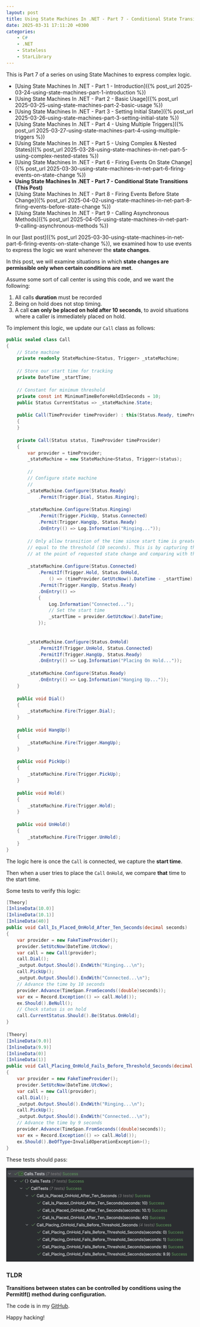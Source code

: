```yaml
---
layout: post
title: Using State Machines In .NET - Part 7 - Conditional State Transitions
date: 2025-03-31 17:11:20 +0300
categories:
    - C#
    - .NET
    - Stateless
    - StarLibrary
---
```


This is Part 7 of a series on using State Machines to express complex logic.

- [Using State Machines In .NET  - Part 1 - Introduction]({% post_url 2025-03-24-using-state-machines-part-1-introduction %})
- [Using State Machines In .NET  - Part 2 - Basic Usage]({% post_url 2025-03-25-using-state-machines-part-2-basic-usage %})
- [Using State Machines In .NET  - Part 3 - Setting Initial State]({% post_url 2025-03-26-using-state-machines-part-3-setting-initial-state %})
- [Using State Machines In .NET  - Part 4 - Using Multiple Triggers]({% post_url 2025-03-27-using-state-machines-part-4-using-multiple-triggers %})
- [Using State Machines In .NET - Part 5 - Using Complex & Nested States]({% post_url 2025-03-28-using-state-machines-in-net-part-5-using-complex-nested-states %})
- [Using State Machines In .NET - Part 6 - Firing Events On State Change]({% post_url 2025-03-30-using-state-machines-in-net-part-6-firing-events-on-state-change %})
- **Using State Machines In .NET - Part 7 - Conditional State Transitions (This Post)**
- [Using State Machines In .NET - Part 8 - Firing Events Before State Change]({% post_url 2025-04-02-using-state-machines-in-net-part-8-firing-events-before-state-change %})
- [Using State Machines In .NET - Part 9 - Calling Asynchronous Methods]({% post_url 2025-04-05-using-state-machines-in-net-part-9-calling-asynchronous-methods %})

In our [last post]({% post_url 2025-03-30-using-state-machines-in-net-part-6-firing-events-on-state-change %}), we examined how to use events to express the logic we want whenever the **state changes**.

In this post, we will examine situations in which **state changes are permissible only when certain conditions are met**.

Assume some sort of call center is using this code, and we want the following:

1. All calls **duration** must be recorded
2. Being on hold does not stop timing.
3. A call **can only be placed on hold after 10 seconds**, to avoid situations where a caller is immediately placed on hold.

To implement this logic, we update our `Call` class as follows:

```c#
public sealed class Call
{
    // State machine
    private readonly StateMachine<Status, Trigger> _stateMachine;

    // Store our start time for tracking
    private DateTime _startTime;

    // Constant for minimum threshold
    private const int MinimumTimeBeforeHoldInSeconds = 10;
    public Status CurrentStatus => _stateMachine.State;

    public Call(TimeProvider timeProvider) : this(Status.Ready, timeProvider)
    {
    }

    private Call(Status status, TimeProvider timeProvider)
    {
        var provider = timeProvider;
        _stateMachine = new StateMachine<Status, Trigger>(status);

        //
        // Configure state machine
        //
        _stateMachine.Configure(Status.Ready)
            .Permit(Trigger.Dial, Status.Ringing);

        _stateMachine.Configure(Status.Ringing)
            .Permit(Trigger.PickUp, Status.Connected)
            .Permit(Trigger.HangUp, Status.Ready)
            .OnEntry(() => Log.Information("Ringing..."));

        // Only allow transition of the time since start time is greater than or
        // equal to the threshold (10 seconds). This is by capturing the current time
        // at the point of requested state change and comparing with the start time

        _stateMachine.Configure(Status.Connected)
            .PermitIf(Trigger.Hold, Status.OnHold,
                () => (timeProvider.GetUtcNow().DateTime - _startTime).TotalSeconds >= MinimumTimeBeforeHoldInSeconds)
            .Permit(Trigger.HangUp, Status.Ready)
            .OnEntry(() =>
            {
                Log.Information("Connected...");
                // Set the start time
                _startTime = provider.GetUtcNow().DateTime;
            });


        _stateMachine.Configure(Status.OnHold)
            .PermitIf(Trigger.UnHold, Status.Connected)
            .PermitIf(Trigger.HangUp, Status.Ready)
            .OnEntry(() => Log.Information("Placing On Hold..."));

        _stateMachine.Configure(Status.Ready)
            .OnEntry(() => Log.Information("Hanging Up..."));
    }

    public void Dial()
    {
        _stateMachine.Fire(Trigger.Dial);
    }

    public void HangUp()
    {
        _stateMachine.Fire(Trigger.HangUp);
    }

    public void PickUp()
    {
        _stateMachine.Fire(Trigger.PickUp);
    }

    public void Hold()
    {
        _stateMachine.Fire(Trigger.Hold);
    }

    public void UnHold()
    {
        _stateMachine.Fire(Trigger.UnHold);
    }
}
```

The logic here is once the `Call` is connected, we capture the **start time**.

Then when a user tries to place the `Call` `OnHold`, we compare **that** time to the start time.

Some tests to verify this logic:

```c#
[Theory]
[InlineData(10.0)]
[InlineData(10.1)]
[InlineData(40)]
public void Call_Is_Placed_OnHold_After_Ten_Seconds(decimal seconds)
{
    var provider = new FakeTimeProvider();
    provider.SetUtcNow(DateTime.UtcNow);
    var call = new Call(provider);
    call.Dial();
    _output.Output.Should().EndWith("Ringing...\n");
    call.PickUp();
    _output.Output.Should().EndWith("Connected...\n");
    // Advance the time by 10 seconds
    provider.Advance(TimeSpan.FromSeconds((double)seconds));
    var ex = Record.Exception(() => call.Hold());
    ex.Should().BeNull();
    // Check status is on hold
    call.CurrentStatus.Should().Be(Status.OnHold);
}

[Theory]
[InlineData(9.0)]
[InlineData(9.9)]
[InlineData(0)]
[InlineData(1)]
public void Call_Placing_OnHold_Fails_Before_Threshold_Seconds(decimal seconds)
{
    var provider = new FakeTimeProvider();
    provider.SetUtcNow(DateTime.UtcNow);
    var call = new Call(provider);
    call.Dial();
    _output.Output.Should().EndWith("Ringing...\n");
    call.PickUp();
    _output.Output.Should().EndWith("Connected...\n");
    // Advance the time by 9 seconds
    provider.Advance(TimeSpan.FromSeconds((double)seconds));
    var ex = Record.Exception(() => call.Hold());
    ex.Should().BeOfType<InvalidOperationException>();
}
```

These tests should pass:

![PermitIfTests](../images/2025/03/PermitIfTests.png)

### TLDR

**Transitions between states can be controlled by conditions using the PermitIf() method during configuration.**

The code is in my [GitHub](https://github.com/conradakunga/BlogCode/tree/master/2025-03-31%20-%20State%20Machines%20Part%207).

Happy hacking!
